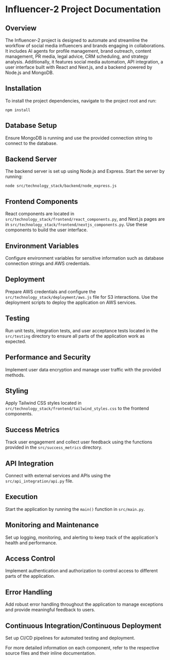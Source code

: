 # Influencer-2 Project Documentation

## Overview
The Influencer-2 project is designed to automate and streamline the workflow of social media influencers and brands engaging in collaborations. It includes AI agents for profile management, brand outreach, content management, PR media, legal advice, CRM scheduling, and strategy analysis. Additionally, it features social media automation, API integration, a user interface built with React and Next.js, and a backend powered by Node.js and MongoDB.

## Installation
To install the project dependencies, navigate to the project root and run:
```
npm install
```

## Database Setup
Ensure MongoDB is running and use the provided connection string to connect to the database.

## Backend Server
The backend server is set up using Node.js and Express. Start the server by running:
```
node src/technology_stack/backend/node_express.js
```

## Frontend Components
React components are located in `src/technology_stack/frontend/react_components.py`, and Next.js pages are in `src/technology_stack/frontend/nextjs_components.py`. Use these components to build the user interface.

## Environment Variables
Configure environment variables for sensitive information such as database connection strings and AWS credentials.

## Deployment
Prepare AWS credentials and configure the `src/technology_stack/deployment/aws.js` file for S3 interactions. Use the deployment scripts to deploy the application on AWS services.

## Testing
Run unit tests, integration tests, and user acceptance tests located in the `src/testing` directory to ensure all parts of the application work as expected.

## Performance and Security
Implement user data encryption and manage user traffic with the provided methods.

## Styling
Apply Tailwind CSS styles located in `src/technology_stack/frontend/tailwind_styles.css` to the frontend components.

## Success Metrics
Track user engagement and collect user feedback using the functions provided in the `src/success_metrics` directory.

## API Integration
Connect with external services and APIs using the `src/api_integration/api.py` file.

## Execution
Start the application by running the `main()` function in `src/main.py`.

## Monitoring and Maintenance
Set up logging, monitoring, and alerting to keep track of the application's health and performance.

## Access Control
Implement authentication and authorization to control access to different parts of the application.

## Error Handling
Add robust error handling throughout the application to manage exceptions and provide meaningful feedback to users.

## Continuous Integration/Continuous Deployment
Set up CI/CD pipelines for automated testing and deployment.

For more detailed information on each component, refer to the respective source files and their inline documentation.